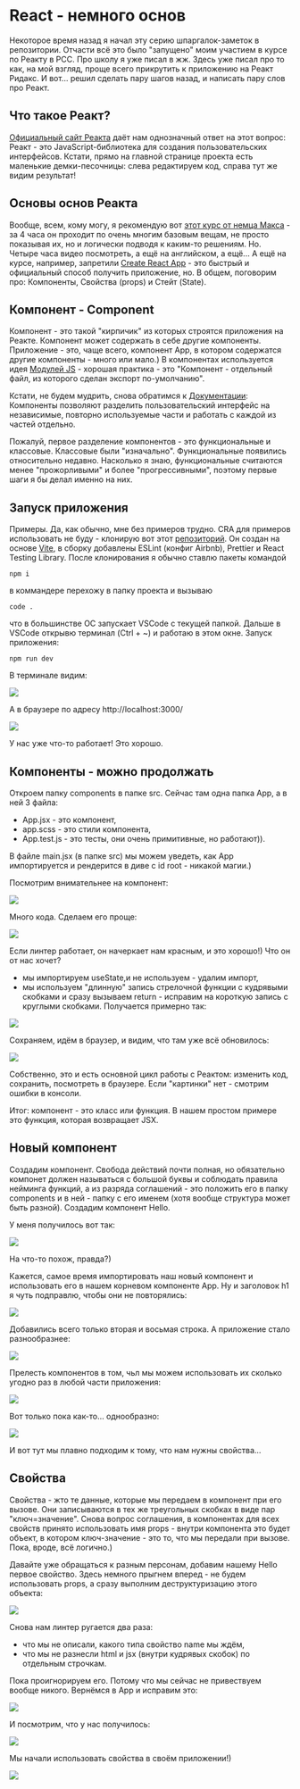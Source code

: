 # React - немного основ
Некоторое время назад я начал эту серию шпаргалок-заметок в репозитории. Отчасти всё это было "запущено" моим участием в курсе по Реакту в РСС. Про школу я уже писал в жж. Здесь уже писал про то как, на мой взгляд, проще всего прикрутить к приложению на Реакт Ридакс. И вот... решил сделать пару шагов назад, и написать пару слов про Реакт.

## Что такое Реакт?
[Официальный сайт Реакта](https://ru.react.js.org/) даёт нам однозначный ответ на этот вопрос: Реакт - это JavaScript-библиотека для создания пользовательских интерфейсов. Кстати, прямо на главной странице проекта есть маленькие демки-песочницы: слева редактируем код, справа тут же видим результат!

## Основы основ Реакта
Вообще, всем, кому могу, я рекомендую вот [этот курс от немца Макса](https://www.youtube.com/watch?v=Dorf8i6lCuk&t) - за 4 часа он проходит по очень многим базовым вещам, не просто показывая их, но и логически подводя к каким-то решениям. Но. Четыре часа видео посмотреть, а ещё на английском, а ещё... А ещё на курсе, например, запретили [Create React App](https://ru.reactjs.org/docs/create-a-new-react-app.html) - это быстрый и официальный способ получить приложение, но. В общем, поговорим про: Компоненты, Свойства (props) и Стейт (State).

## Компонент - Component
Компонент - это такой "кирпичик" из которых строятся приложения на Реакте.
Компонент может содержать в себе другие компоненты.
Приложение - это, чаще всего, компонент App, в котором содержатся другие компоненты - много или мало.)
В компонентах используется идея [Модулей JS](https://learn.javascript.ru/modules-intro#chto-takoe-modul) - хорошая практика - это "Компонент - отдельный файл, из которого сделан экспорт по-умолчанию".

Кстати, не будем мудрить, снова обратимся к [Документации](https://ru.react.js.org/docs/components-and-props.html): Компоненты позволяют разделить пользовательский интерфейс на независимые, повторно используемые части и работать с каждой из частей отдельно.

Пожалуй, первое разделение компонентов - это функциональные и классовые. Классовые были "изначально". Функциональные появились относительно недавно. Насколько я знаю, функциональные считаются менее "прожорливыми" и более "прогрессивными", поэтому первые шаги я бы делал именно на них.

## Запуск приложения
Примеры. Да, как обычно, мне без примеров трудно. CRA для примеров использовать не буду - клонирую вот этот [репозиторий](https://github.com/abr-ya/react-vite-eslint-test). Он создан на основе [Vite](https://vitejs.dev/guide/), в сборку добавлены ESLint (конфиг Airbnb), Prettier и React Testing Library. После клонирования я обычно ставлю пакеты командой
```
npm i
```

в коммандере перехожу в папку проекта и вызываю
```
code .
```

что в большинстве ОС запускает VSCode c текущей папкой. Дальше в VSCode открывю терминал (Ctrl + ~) и работаю в этом окне. Запуск приложения:
```
npm run dev
```

В терминале видим:

![](./img/react1/2021-08-21_160404_start1.png)

А в браузере по адресу http://localhost:3000/

![](./img/react1/2021-08-21_160602_start2.png)

У нас уже что-то работает! Это хорошо.

## Компоненты - можно продолжать
Откроем папку components в папке src. Сейчас там одна папка App, а в ней 3 файла:
- App.jsx - это компонент,
- app.scss - это стили компонента,
- App.test.js - это тесты, они очень примитивные, но работают)).

В файле main.jsx (в папке src) мы можем уведеть, как App импортируется и рендерится в диве с id root - никакой магии.)

Посмотрим внимательнее на компонент:

![](./img/react1/2021-08-21_161455_App.png)

Много кода. Сделаем его проще:

![](./img/react1/2021-08-21_162443_linter.png)

Если линтер работает, он начеркает нам красным, и это хорошо!)
Что он от нас хочет?
- мы импортируем useState,и не используем - удалим импорт,
- мы используем "длинную" запись стрелочной функции c кудрявыми скобками и сразу вызываем return - исправим на короткую запись с круглыми скобками.
Получается примерно так:

![](./img/react1/2021-08-21_162753_App2.png)

Сохраняем, идём в браузер, и видим, что там уже всё обновилось:

![](./img/react1/2021-08-21_162916_app.png)

Собственно, это и есть основной цикл работы с Реактом: изменить код, сохранить, посмотреть в браузере. Если "картинки" нет - смотрим ошибки в консоли.

Итог: компонент - это класс или функция. В нашем простом примере это функция, которая возвращает JSX.

## Новый компонент
Создадим компонент. Свобода действий почти полная, но обязательно компонет должен называться с большой буквы и соблюдать правила нейминга функций, а из разряда соглашений - это положить его в папку components и в ней - папку с его именем (хотя вообще структура может быть разной). Создадим компонент Hello.

У меня получилось вот так:

![](./img/react1/2021-08-21_163717_Hello.png)

На что-то похож, правда?)

Кажется, самое время импортировать наш новый компонент и использовать его в нашем корневом компоненте App. Ну и заголовок h1 я чуть подправлю, чтобы они не повторялись:

![](./img/react1/2021-08-21_164028_App_Hello.png)

Добавились всего только вторая и восьмая строка. А приложение стало разнообразнее:

![](./img/react1/2021-08-21_164149_hello_brows.png)

Прелесть компонентов в том, чьл мы можем использовать их сколько угодно раз в любой части приложения:

![](./img/react1/2021-08-21_164327_Hello_3.png)

Вот только пока как-то... однообразно:

![](./img/react1/2021-08-21_164448_hello3_brows.png)

И вот тут мы плавно подходим к тому, что нам нужны свойства...

## Свойства
Свойства - жто те данные, которые мы передаем в компонент при его вызове.
Они записываются в тех же треугольных скобках в виде пар "ключ=значение".
Снова вопрос соглашения, в компонентах для всех свойств принято использовать имя props - внутри компонента это будет объект, в котором ключ-значение - это то, что мы передали при вызове. Пока, вроде, всё логично.)

Давайте уже обращаться к разным персонам, добавим нашему Hello первое свойство. Здесь немного прыгнем вперед - не будем использовать props, а сразу выполним деструктуризацию этого объекта:

![](./img/react1/2021-08-21_165139_name.png)

Снова нам линтер ругается два раза:
- что мы не описали, какого типа свойство name мы ждём,
- что мы не разнесли html и jsx (внутри кудрявых скобок) по отдельным строчкам.

Пока проигнорируем его. Потому что мы сейчас не привествуем вообще никого. Вернёмся в App и исправим это:

![](./img/react1/2021-08-21_165500_App_name.png)

И посмотрим, что у нас получилось:

![](./img/react1/2021-08-21_165601_App_name_brow.png)

Мы начали использовать свойства в своём приложении!)


![](./img/react1/)
